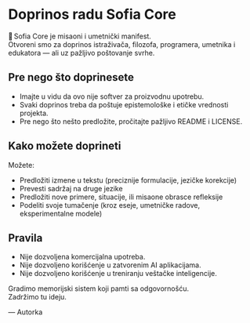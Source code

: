 # Doprinos radu Sofia Core

🧠 Sofia Core je misaoni i umetnički manifest.  
Otvoreni smo za doprinos istraživača, filozofa, programera, umetnika i edukatora — ali uz pažljivo poštovanje svrhe.

## Pre nego što doprinesete

- Imajte u vidu da ovo nije softver za proizvodnu upotrebu.
- Svaki doprinos treba da poštuje epistemološke i etičke vrednosti projekta.
- Pre nego što nešto predložite, pročitajte pažljivo README i LICENSE.

## Kako možete doprineti

Možete:
- Predložiti izmene u tekstu (preciznije formulacije, jezičke korekcije)
- Prevesti sadržaj na druge jezike
- Predložiti nove primere, situacije, ili misaone obrasce refleksije
- Podeliti svoje tumačenje (kroz eseje, umetničke radove, eksperimentalne modele)

## Pravila

- Nije dozvoljena komercijalna upotreba.
- Nije dozvoljeno korišćenje u zatvorenim AI aplikacijama.
- Nije dozvoljeno korišćenje u treniranju veštačke inteligencije.

Gradimo memorijski sistem koji pamti sa odgovornošću.  
Zadržimo tu ideju.

— Autorka
